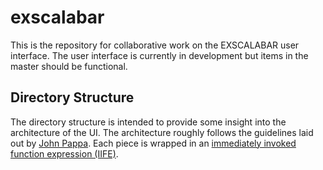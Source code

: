 # exscalabar

This is the repository for collaborative work on the EXSCALABAR user interface.  The user interface is currently in development 
but items in the master should be functional.

## Directory Structure

The directory structure is intended to provide some insight into the architecture of the UI.  The architecture roughly follows the guidelines laid out by [John Pappa](https://github.com/johnpapa/angular-styleguide).  Each piece is wrapped in an [immediately invoked function expression (IIFE)](https://en.wikipedia.org/wiki/Immediately-invoked_function_expression).
